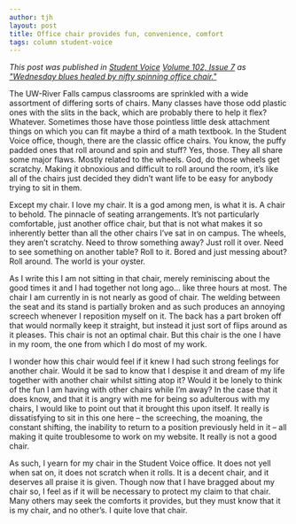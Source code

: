 ```yaml
---
author: tjh
layout: post
title: Office chair provides fun, convenience, comfort
tags: column student-voice
---
```


*This post was published in [Student Voice](http://uwrfvoice.com) [Volume 102,
Issue 7](http://uwrfvoice.com/pdf/151030studentvoice.pdf) as ["Wednesday blues
healed by nifty spinning office chair."](http://uwrfvoice.com/etcetera/14981)*

The UW-River Falls campus classrooms are sprinkled with a wide assortment of
differing sorts of chairs. Many classes have those odd plastic ones with the
slits in the back, which are probably there to help it flex? Whatever. Sometimes
those have those pointless little desk attachment things on which you can fit
maybe a third of a math textbook. In the Student Voice office, though, there are
the classic office chairs. You know, the puffy padded ones that roll around and
spin and stuff? Yes, those. They all share some major flaws. Mostly related to
the wheels. God, do those wheels get scratchy. Making it obnoxious and difficult
to roll around the room, it’s like all of the chairs just decided they didn’t
want life to be easy for anybody trying to sit in them.

Except my chair. I love my chair. It is a god among men, is what it is. A chair
to behold. The pinnacle of seating arrangements. It’s not particularly
comfortable, just another office chair, but that is not what makes it so
inherently better than all the other chairs I’ve sat in on campus. The wheels,
they aren’t scratchy. Need to throw something away? Just roll it over. Need to
see something on another table? Roll to it. Bored and just messing about? Roll
around. The world is your oyster.

As I write this I am not sitting in that chair, merely reminiscing about the
good times it and I had together not long ago… like three hours at most. The
chair I am currently in is not nearly as good of chair. The welding between the
seat and its stand is partially broken and as such produces an annoying screech
whenever I reposition myself on it. The back has a part broken off that would
normally keep it straight, but instead it just sort of flips around as it
pleases. This chair is not an optimal chair. But this chair is the one I have in
my room, the one from which I do most of my work.

I wonder how this chair would feel if it knew I had such strong feelings for
another chair. Would it be sad to know that I despise it and dream of my life
together with another chair whilst sitting atop it? Would it be lonely to think
of the fun I am having with other chairs while I’m away? In the case that it
does know, and that it is angry with me for being so adulterous with my chairs,
I would like to point out that it brought this upon itself. It really is
dissatisfying to sit in this one here – the screeching, the moaning, the
constant shifting, the inability to return to a position previously held in it
– all making it quite troublesome to work on my website. It really is not a good
chair.

As such, I yearn for my chair in the Student Voice office. It does not yell when
sat on, it does not scratch when it rolls. It is a decent chair, and it deserves
all praise it is given. Though now that I have bragged about my chair so, I feel
as if it will be necessary to protect my claim to that chair. Many others may
seek the comforts it provides, but they must know that it is my chair, and no
other’s. I quite love that chair.
